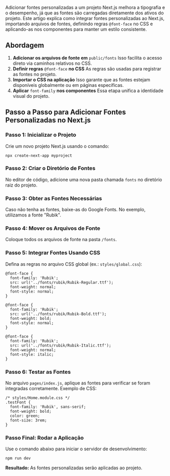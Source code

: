 Adicionar fontes personalizadas a um projeto Next.js melhora a tipografia e o desempenho, já que as fontes são carregadas diretamente dos ativos do projeto. Este artigo explica como integrar fontes personalizadas ao Next.js, importando arquivos de fontes, definindo regras `@font-face` no CSS e aplicando-as nos componentes para manter um estilo consistente.

## Abordagem

1. **Adicionar os arquivos de fonte em** `public/fonts` Isso facilita o acesso direto via caminhos relativos no CSS.
2. **Definir regras** `@font-face` **no CSS** As regras são usadas para registrar as fontes no projeto.
3. **Importar o CSS na aplicação** Isso garante que as fontes estejam disponíveis globalmente ou em páginas específicas.
4. **Aplicar** `font-family` **nos componentes** Essa etapa unifica a identidade visual do projeto.

## Passo a Passo para Adicionar Fontes Personalizadas no Next.js

### **Passo 1: Inicializar o Projeto**

Crie um novo projeto Next.js usando o comando:

```
npx create-next-app myproject
```

### **Passo 2: Criar o Diretório de Fontes**

No editor de código, adicione uma nova pasta chamada `fonts` no diretório raiz do projeto.

### **Passo 3: Obter as Fontes Necessárias**

Caso não tenha as fontes, baixe-as do Google Fonts. No exemplo, utilizamos a fonte "Rubik".

### **Passo 4: Mover os Arquivos de Fonte**

Coloque todos os arquivos de fonte na pasta `/fonts`.

### **Passo 5: Integrar Fontes Usando CSS**

Defina as regras no arquivo CSS global (ex.: `styles/global.css`):

```
@font-face {
  font-family: 'Rubik';
  src: url('../fonts/rubik/Rubik-Regular.ttf');
  font-weight: normal;
  font-style: normal;
}

@font-face {
  font-family: 'Rubik';
  src: url('../fonts/rubik/Rubik-Bold.ttf');
  font-weight: bold;
  font-style: normal;
}

@font-face {
  font-family: 'Rubik';
  src: url('../fonts/rubik/Rubik-Italic.ttf');
  font-weight: normal;
  font-style: italic;
}
```

### **Passo 6: Testar as Fontes**

No arquivo `pages/index.js`, aplique as fontes para verificar se foram integradas corretamente. Exemplo de CSS:

```
/* styles/Home.module.css */
.testFont {
  font-family: 'Rubik', sans-serif;
  font-weight: bold;
  color: green;
  font-size: 3rem;
}
```

### **Passo Final: Rodar a Aplicação**

Use o comando abaixo para iniciar o servidor de desenvolvimento:

```
npm run dev
```

**Resultado:** As fontes personalizadas serão aplicadas ao projeto.

